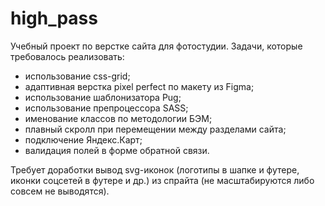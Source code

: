 # high_pass

Учебный проект по верстке сайта для фотостудии. Задачи, которые требовалось реализовать:
- использование css-grid;
- адаптивная верстка pixel perfect по макету из Figma;
- использование шаблонизатора Pug;
- использование препроцессора SASS;
- именование классов по методологии БЭМ;
- плавный скролл при перемещении между разделами сайта;
- подключение Яндекс.Карт;
- валидация полей в форме обратной связи.

Требует доработки вывод svg-иконок (логотипы в шапке и футере, иконки соцсетей в футере и др.) из спрайта (не масштабируются либо совсем не выводятся).
